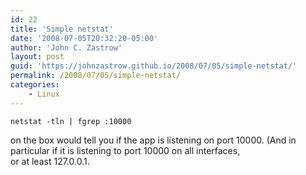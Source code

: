 ```yaml
---
id: 22
title: 'Simple netstat'
date: '2008-07-05T20:32:20-05:00'
author: 'John C. Zastrow'
layout: post
guid: 'https://johnzastrow.github.io/2008/07/05/simple-netstat/'
permalink: /2008/07/05/simple-netstat/
categories:
    - Linux
---
```


```
netstat -tln | fgrep :10000 
```

on the box would tell you if the app is listening on port 10000. (And in  
particular if it is listening to port 10000 on all interfaces,  
or at least 127.0.0.1.